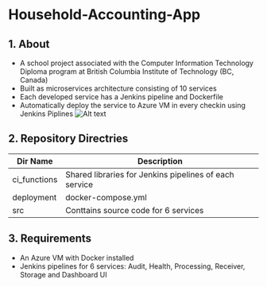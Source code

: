 # Household-Accounting-App
## 1. About
- A school project associated with the Computer Information Technology Diploma program at British Columbia Institute of Technology (BC, Canada)
- Built as microservices architecture consisting of 10 services
- Each developed service has a Jenkins pipeline and Dockerfile
- Automatically deploy the service to Azure VM in every checkin using Jenkins Piplines
![Alt text](https://i.ibb.co/M2pRhB6/household-accounting-app1.jpg)
## 2. Repository Directries
| Dir Name | Description |
| --------| --------|
| ci_functions | Shared libraries for Jenkins pipelines of each service |
| deployment | docker-compose.yml |
| src |  Conttains source code for 6 services |
## 3. Requirements
- An Azure VM with Docker installed 
- Jenkins pipelines for 6 services: Audit, Health, Processing, Receiver, Storage and Dashboard UI
